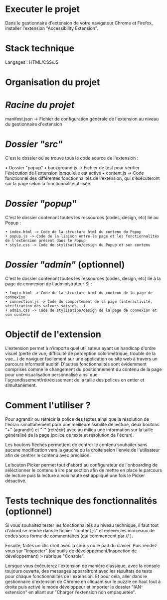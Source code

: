 # Executer le projet

Dans le gestionnaire d'extension de votre navigateur Chrome et Firefox, installer l'extension "Accessibility Extension".

# Stack technique

Langages : HTML/CSS/JS

# Organisation du projet

# _Racine du projet_

manifest.json -> Fichier de configuration générale de l'extension au niveau du gestionnaire d'extension

# _Dossier "src"_

C'est le dossier où se trouve tous le code source de l'extension :

• Dossier "popup"
• background.js -> Fichier de test pour vérifier l'éxécution de l'extension lorsqu'elle est activé
• content.js -> Code fonctionnel des différentes fonctionnalités de l'extension, qui s'éxécuteront sur la page selon la fonctionnalité utilisée

# _Dossier "popup"_

C'est le dossier contenant toutes les ressources (codes, design, etc) lié au Popup :

    • index.html -> Code de la structure html du contenu du Popup
    • popup.js -> Code de la liaison entre la page et les fonctionnalités de l'extension présent dans le Popup
    • style.css -> Code de stylisation/design du Popup et son contenu

# _Dossier "admin"_ (optionnel)

C'est le dossier contenant toutes les ressources (codes, design, etc) lié à la page de connexion de l'administrateur SI :

    • login.html -> Code de la structure html du contenu de la page de connexion
    • connection.js -> Code du comportement de la page (intéractivité, vérification des valeurs saisies...)
    • admin.css -> Code de stylisation/design de la page de connexion et son contenu
    
# Objectif de l'extension

L'extension permet à n'importe quel utilisateur ayant un handicap d'ordre visuel (perte de vue, difficulté de perception colorimétrique, trouble de la vue...) de naviguer facilement sur une application ou site web à travers un parcours informatif auditif.
D'autres fonctionnalités sont évidemment comprises comme le changement du positionnement du contenu de la page pour une visualisation personnalisé ainsi que l'agrandissement/rétrécissement de la taille des polices en entier et simultanément.

# Comment l'utiliser ?

Pour agrandir ou rétrécir la police des textes ainsi que la résolution de l'écran simultanément pour une meilleure lisibilité de lecture, deux boutons "+" (agrandir) et "-" (rétrécir) avec au milieu une information sur la taille généralisé de la page (police de texte et résolution de l'écran).

Les boutons fléchés permettent de centrer le contenu souhaiter sans aucune modification vers la gauche ou la droite selon l'envie de l'utilisateur afin de centrer le contenu avec précision.

Le bouton Picker permet tout d'abord au configurateur de l'onboarding de séléctionner le contenu à lire par section afin de mettre en place le parcours de lecture puis la lecture a voix haute est appliqué une fois le Picker désactivé.

# Tests technique des fonctionnalités (optionnel)

Si vous souhaitez tester les fonctionnalités au niveau technique, il faut tout d'abord se rendre dans le fichier "content.js" et enlever les morceaux de codes sous forme de commentaires (qui commencent par // ).

Ensuite, faites un clic droit avec la souris ou le pad du clavier. Puis rendez vous sur "Inspecter" (ou outils de développement/Inspection de développement) > rubrique "Console".

Lorsque vous éxécuterez l'extension de manière classique, avec la console toujours ouverte, des messages apparaîtront avec les résultats de tests pour chaque fonctionnalités de l'extension. Et pour cela, aller dans le gestionnaire d'extension de Chrome en cliquant sur le puzzle en haut tout à droite puis activé le mode développeur et importer le dossier "IAN-extension" en allant sur "Charger l'extension non empaquetée".